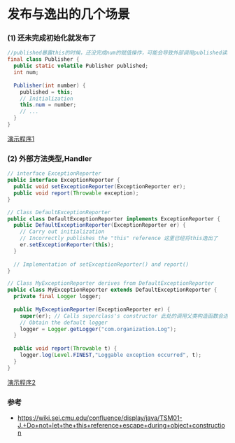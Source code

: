 发布与逸出的几个场景
==

### (1) 还未完成初始化就发布了

```java
//published暴露this的时候，还没完成num的赋值操作，可能会导致外部调用published读取num时的值是未初始化的
final class Publisher {
  public static volatile Publisher published;
  int num;
 
  Publisher(int number) {
    published = this;
    // Initialization
    this.num = number;
    // ...
  }
}
```

[演示程序1](./demo/referenceEscape/demo1)

### (2) 外部方法类型,Handler

```java
// interface ExceptionReporter
public interface ExceptionReporter {
  public void setExceptionReporter(ExceptionReporter er);
  public void report(Throwable exception);
}
```

```java
// Class DefaultExceptionReporter
public class DefaultExceptionReporter implements ExceptionReporter {
  public DefaultExceptionReporter(ExceptionReporter er) {
    // Carry out initialization
    // Incorrectly publishes the "this" reference 这里已经将this逸出了
    er.setExceptionReporter(this);
  }
 
  // Implementation of setExceptionReporter() and report()
}
```

```java
// Class MyExceptionReporter derives from DefaultExceptionReporter
public class MyExceptionReporter extends DefaultExceptionReporter {
  private final Logger logger;
 
  public MyExceptionReporter(ExceptionReporter er) {
    super(er); // Calls superclass's constructor 此处的调用父类构造函数会进行发布，而此时子类还没有初始化完成
    // Obtain the default logger
    logger = Logger.getLogger("com.organization.Log");
  }
 
  public void report(Throwable t) {
    logger.log(Level.FINEST,"Loggable exception occurred", t);
  }
}
```

[演示程序2](./demo/referenceEscape/demo2)


### 参考
- https://wiki.sei.cmu.edu/confluence/display/java/TSM01-J.+Do+not+let+the+this+reference+escape+during+object+construction
